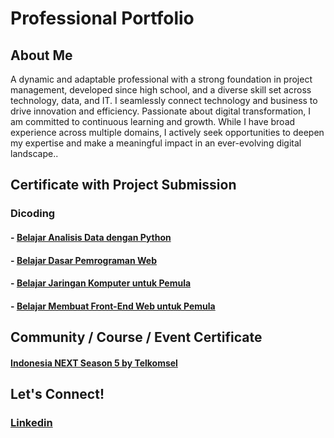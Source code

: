 # Professional Portfolio

## About Me  
A dynamic and adaptable professional with a strong foundation in project management, developed since high school, and a diverse skill set across technology, data, and IT. I seamlessly connect technology and business to drive innovation and efficiency. Passionate about digital transformation, I am committed to continuous learning and growth. While I have broad experience across multiple domains, I actively seek opportunities to deepen my expertise and make a meaningful impact in an ever-evolving digital landscape..  

## Certificate with Project Submission

### Dicoding
#### - [Belajar Analisis Data dengan Python](https://github.com/abdlsykr/portofolio/tree/main/Dicoding/Belajar%20Analisis%20Data%20dengan%20Python)
#### - [Belajar Dasar Pemrograman Web](https://github.com/abdlsykr/portofolio/tree/main/Dicoding/Belajar%20Dasar%20Pemrograman%20Web)
#### - [Belajar Jaringan Komputer untuk Pemula](https://github.com/abdlsykr/portofolio/tree/main/Dicoding/Belajar%20Jaringan%20Komputer%20untuk%20Pemula)
#### - [Belajar Membuat Front-End Web untuk Pemula](https://github.com/abdlsykr/portofolio/tree/main/Dicoding/Belajar%20Membuat%20Front-End%20Web%20untuk%20Pemula)

## Community / Course / Event Certificate
#### [Indonesia NEXT Season 5 by Telkomsel](https://github.com/abdlsykr/portfolio/tree/main/Indonesia%20NEXT%20Season%205%20by%20Telkomsel) 

## Let's Connect!  
### [Linkedin](https://www.linkedin.com/in/abdulsyukurkamaruddin/)
